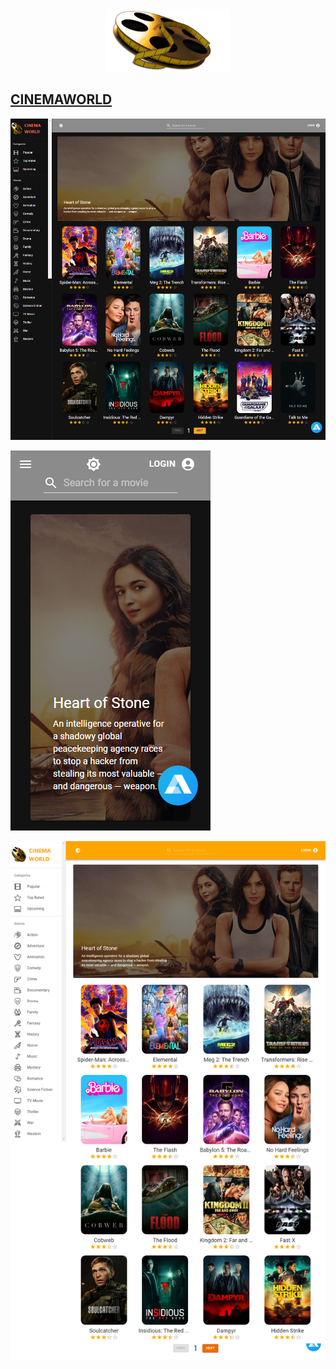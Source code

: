 <center>
    <img src='./src/assets/images/ultimateLogo.png' alt='test' width="200" height="100" />
</center>

## [CINEMAWORLD](https://cinemaworldmovies.netlify.app/)

![darkfull](./src/assets/images/CinemaWorld-darkfull.png)

![mobile](./src/assets/images/CinemaWorld-mobile.png)

![darkfull](./src/assets/images/CinemaWorld-lightfull.png)
